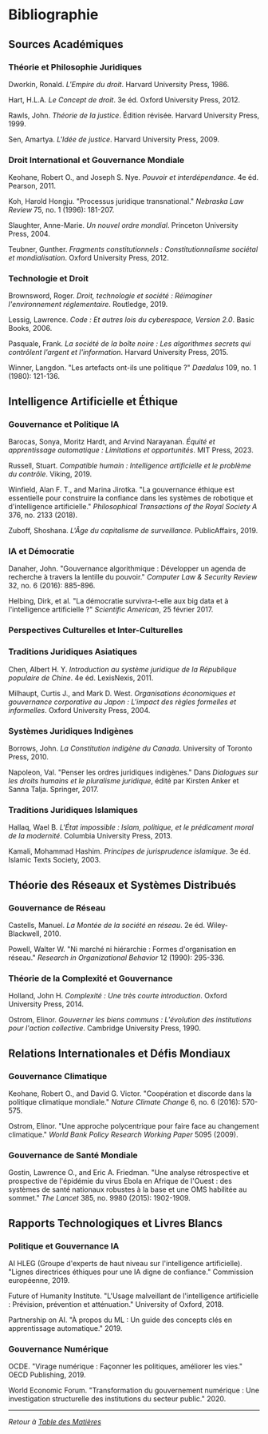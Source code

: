 # Bibliographie

## Sources Académiques

### Théorie et Philosophie Juridiques

Dworkin, Ronald. *L'Empire du droit*. Harvard University Press, 1986.

Hart, H.L.A. *Le Concept de droit*. 3e éd. Oxford University Press, 2012.

Rawls, John. *Théorie de la justice*. Édition révisée. Harvard University Press, 1999.

Sen, Amartya. *L'Idée de justice*. Harvard University Press, 2009.

### Droit International et Gouvernance Mondiale

Keohane, Robert O., and Joseph S. Nye. *Pouvoir et interdépendance*. 4e éd. Pearson, 2011.

Koh, Harold Hongju. "Processus juridique transnational." *Nebraska Law Review* 75, no. 1 (1996): 181-207.

Slaughter, Anne-Marie. *Un nouvel ordre mondial*. Princeton University Press, 2004.

Teubner, Gunther. *Fragments constitutionnels : Constitutionnalisme sociétal et mondialisation*. Oxford University Press, 2012.

### Technologie et Droit

Brownsword, Roger. *Droit, technologie et société : Réimaginer l'environnement réglementaire*. Routledge, 2019.

Lessig, Lawrence. *Code : Et autres lois du cyberespace, Version 2.0*. Basic Books, 2006.

Pasquale, Frank. *La société de la boîte noire : Les algorithmes secrets qui contrôlent l'argent et l'information*. Harvard University Press, 2015.

Winner, Langdon. "Les artefacts ont-ils une politique ?" *Daedalus* 109, no. 1 (1980): 121-136.

## Intelligence Artificielle et Éthique

### Gouvernance et Politique IA

Barocas, Sonya, Moritz Hardt, and Arvind Narayanan. *Équité et apprentissage automatique : Limitations et opportunités*. MIT Press, 2023.

Russell, Stuart. *Compatible humain : Intelligence artificielle et le problème du contrôle*. Viking, 2019.

Winfield, Alan F. T., and Marina Jirotka. "La gouvernance éthique est essentielle pour construire la confiance dans les systèmes de robotique et d'intelligence artificielle." *Philosophical Transactions of the Royal Society A* 376, no. 2133 (2018).

Zuboff, Shoshana. *L'Âge du capitalisme de surveillance*. PublicAffairs, 2019.

### IA et Démocratie

Danaher, John. "Gouvernance algorithmique : Développer un agenda de recherche à travers la lentille du pouvoir." *Computer Law & Security Review* 32, no. 6 (2016): 885-896.

Helbing, Dirk, et al. "La démocratie survivra-t-elle aux big data et à l'intelligence artificielle ?" *Scientific American*, 25 février 2017.

### Perspectives Culturelles et Inter-Culturelles

### Traditions Juridiques Asiatiques

Chen, Albert H. Y. *Introduction au système juridique de la République populaire de Chine*. 4e éd. LexisNexis, 2011.

Milhaupt, Curtis J., and Mark D. West. *Organisations économiques et gouvernance corporative au Japon : L'impact des règles formelles et informelles*. Oxford University Press, 2004.

### Systèmes Juridiques Indigènes

Borrows, John. *La Constitution indigène du Canada*. University of Toronto Press, 2010.

Napoleon, Val. "Penser les ordres juridiques indigènes." Dans *Dialogues sur les droits humains et le pluralisme juridique*, édité par Kirsten Anker et Sanna Talja. Springer, 2017.

### Traditions Juridiques Islamiques

Hallaq, Wael B. *L'État impossible : Islam, politique, et le prédicament moral de la modernité*. Columbia University Press, 2013.

Kamali, Mohammad Hashim. *Principes de jurisprudence islamique*. 3e éd. Islamic Texts Society, 2003.

## Théorie des Réseaux et Systèmes Distribués

### Gouvernance de Réseau

Castells, Manuel. *La Montée de la société en réseau*. 2e éd. Wiley-Blackwell, 2010.

Powell, Walter W. "Ni marché ni hiérarchie : Formes d'organisation en réseau." *Research in Organizational Behavior* 12 (1990): 295-336.

### Théorie de la Complexité et Gouvernance

Holland, John H. *Complexité : Une très courte introduction*. Oxford University Press, 2014.

Ostrom, Elinor. *Gouverner les biens communs : L'évolution des institutions pour l'action collective*. Cambridge University Press, 1990.

## Relations Internationales et Défis Mondiaux

### Gouvernance Climatique

Keohane, Robert O., and David G. Victor. "Coopération et discorde dans la politique climatique mondiale." *Nature Climate Change* 6, no. 6 (2016): 570-575.

Ostrom, Elinor. "Une approche polycentrique pour faire face au changement climatique." *World Bank Policy Research Working Paper* 5095 (2009).

### Gouvernance de Santé Mondiale

Gostin, Lawrence O., and Eric A. Friedman. "Une analyse rétrospective et prospective de l'épidémie du virus Ebola en Afrique de l'Ouest : des systèmes de santé nationaux robustes à la base et une OMS habilitée au sommet." *The Lancet* 385, no. 9980 (2015): 1902-1909.

## Rapports Technologiques et Livres Blancs

### Politique et Gouvernance IA

AI HLEG (Groupe d'experts de haut niveau sur l'intelligence artificielle). "Lignes directrices éthiques pour une IA digne de confiance." Commission européenne, 2019.

Future of Humanity Institute. "L'Usage malveillant de l'intelligence artificielle : Prévision, prévention et atténuation." University of Oxford, 2018.

Partnership on AI. "À propos du ML : Un guide des concepts clés en apprentissage automatique." 2019.

### Gouvernance Numérique

OCDE. "Virage numérique : Façonner les politiques, améliorer les vies." OECD Publishing, 2019.

World Economic Forum. "Transformation du gouvernement numérique : Une investigation structurelle des institutions du secteur public." 2020.

---

*Retour à [Table des Matières](SUMMARY.md)* 